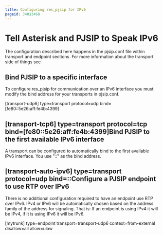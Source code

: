 ```yaml
---
title: Configuring res_pjsip for IPv6
pageid: 34013468
---
```


Tell Asterisk and PJSIP to Speak IPv6
=====================================

The configuration described here happens in the pjsip.conf file within transport and endpoint sections. For more information about the transport side of things see 

Bind PJSIP to a specific interface
----------------------------------

To configure res\_pjsip for communication over an IPv6 interface you must modify the bind address for your transports in pjsip.conf.

[transport-udp6]
type=transport
protocol=udp
bind=[fe80::5e26:aff:fe4b:4399]
 
[transport-tcp6]
type=transport
protocol=tcp
bind=[fe80::5e26:aff:fe4b:4399]Bind PJSIP to the first available IPv6 interface
------------------------------------------------

A transport can be configured to automatically bind to the first available IPv6 interface. You use "::" as the bind address.

[transport-auto-ipv6]
type=transport
protocol=udp
bind=::Configure a PJSIP endpoint to use RTP over IPv6
-----------------------------------------------

There is no additional configuration required to have an endpoint use RTP over IPv6. IPv4 or IPv6 will be automatically chosen based on the address family of the address for signaling. That is: If an endpoint is using IPv4 it will be IPv4, if it is using IPv6 it will be IPv6.

[mytrunk]
type=endpoint
transport=transport-udp6
context=from-external
disallow=all
allow=ulaw 

 

